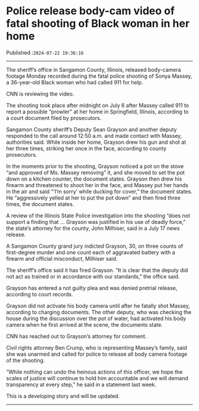 # Police release body-cam video of fatal shooting of Black woman in her home

Published :`2024-07-22 19:36:16`

---

The sheriff’s office in Sangamon County, Illinois, released body-camera footage Monday recorded during the fatal police shooting of Sonya Massey, a 36-year-old Black woman who had called 911 for help.

CNN is reviewing the video.

The shooting took place after midnight on July 6 after Massey called 911 to report a possible “prowler” at her home in Springfield, Illinois, according to a court document filed by prosecutors.

Sangamon County sheriff’s Deputy Sean Grayson and another deputy responded to the call around 12:50 a.m. and made contact with Massey, authorities said. While inside her home, Grayson drew his gun and shot at her three times, striking her once in the face, according to county prosecutors.

In the moments prior to the shooting, Grayson noticed a pot on the stove “and approved of Ms. Massey removing” it, and she moved to set the pot down on a kitchen counter, the document states. Grayson then drew his firearm and threatened to shoot her in the face, and Massey put her hands in the air and said “’I’m sorry’ while ducking for cover,” the document states. He “aggressively yelled at her to put the pot down” and then fired three times, the document states.

A review of the Illinois State Police investigation into the shooting “does not support a finding that … Grayson was justified in his use of deadly force,” the state’s attorney for the county, John Milhiser, said in a July 17 news release.

A Sangamon County grand jury indicted Grayson, 30, on three counts of first-degree murder and one count each of aggravated battery with a firearm and official misconduct, Milhiser said.

The sheriff’s office said it has fired Grayson. “It is clear that the deputy did not act as trained or in accordance with our standards,” the office said.

Grayson has entered a not guilty plea and was denied pretrial release, according to court records.

Grayson did not activate his body camera until after he fatally shot Massey, according to charging documents. The other deputy, who was checking the house during the discussion over the pot of water, had activated his body camera when he first arrived at the scene, the documents state.

CNN has reached out to Grayson’s attorney for comment.

Civil rights attorney Ben Crump, who is representing Massey’s family, said she was unarmed and called for police to release all body camera footage of the shooting.

“While nothing can undo the heinous actions of this officer, we hope the scales of justice will continue to hold him accountable and we will demand transparency at every step,” he said in a statement last week.

This is a developing story and will be updated.

---

